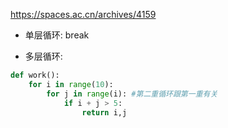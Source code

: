 https://spaces.ac.cn/archives/4159

- 单层循环: break

- 多层循环:
```python
def work():
    for i in range(10):
        for j in range(i): #第二重循环跟第一重有关
            if i + j > 5:
                return i,j
```
